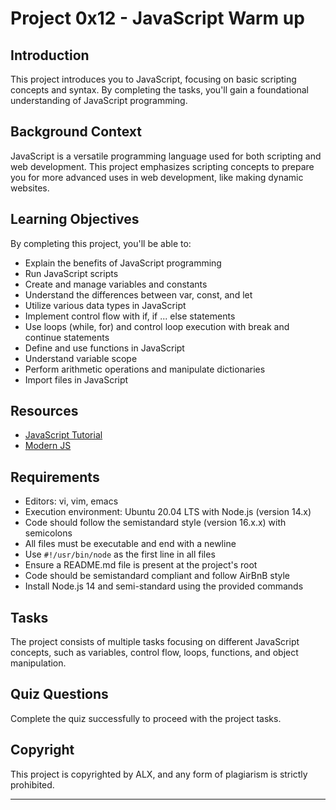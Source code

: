 # Project 0x12 - JavaScript Warm up

## Introduction
This project introduces you to JavaScript, focusing on basic scripting concepts and syntax. By completing the tasks, you'll gain a foundational understanding of JavaScript programming.

## Background Context
JavaScript is a versatile programming language used for both scripting and web development. This project emphasizes scripting concepts to prepare you for more advanced uses in web development, like making dynamic websites.

## Learning Objectives
By completing this project, you'll be able to:
- Explain the benefits of JavaScript programming
- Run JavaScript scripts
- Create and manage variables and constants
- Understand the differences between var, const, and let
- Utilize various data types in JavaScript
- Implement control flow with if, if ... else statements
- Use loops (while, for) and control loop execution with break and continue statements
- Define and use functions in JavaScript
- Understand variable scope
- Perform arithmetic operations and manipulate dictionaries
- Import files in JavaScript

## Resources
- [JavaScript Tutorial](https://javascript.info/)
- [Modern JS](https://www.w3schools.com/js/js_es6.asp)

## Requirements
- Editors: vi, vim, emacs
- Execution environment: Ubuntu 20.04 LTS with Node.js (version 14.x)
- Code should follow the semistandard style (version 16.x.x) with semicolons
- All files must be executable and end with a newline
- Use `#!/usr/bin/node` as the first line in all files
- Ensure a README.md file is present at the project's root
- Code should be semistandard compliant and follow AirBnB style
- Install Node.js 14 and semi-standard using the provided commands

## Tasks
The project consists of multiple tasks focusing on different JavaScript concepts, such as variables, control flow, loops, functions, and object manipulation.

## Quiz Questions
Complete the quiz successfully to proceed with the project tasks.

## Copyright
This project is copyrighted by ALX, and any form of plagiarism is strictly prohibited.

---
